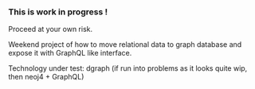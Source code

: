 ### This is work in progress !
Proceed at your own risk.

Weekend project of how to move relational data to graph database and expose it with GraphQL like interface.

Technology under test: dgraph (if run into problems as it looks quite wip, then neoj4 + GraphQL)
